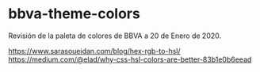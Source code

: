 # bbva-theme-colors

Revisión de la paleta de colores de BBVA a 20 de Enero de 2020.

https://www.sarasoueidan.com/blog/hex-rgb-to-hsl/
https://medium.com/@elad/why-css-hsl-colors-are-better-83b1e0b6eead
